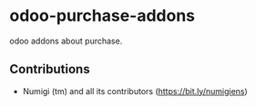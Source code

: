 # odoo-purchase-addons
odoo addons about purchase.


Contributions
------------
* Numigi (tm) and all its contributors (https://bit.ly/numigiens)

